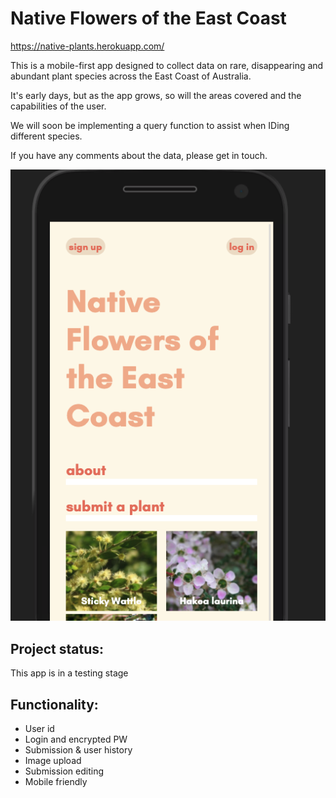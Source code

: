 # Native Flowers of the East Coast

https://native-plants.herokuapp.com/

This is a mobile-first app designed to collect data on rare, disappearing and abundant plant species across the East Coast of Australia.

It's early days, but as the app grows, so will the areas covered and the capabilities of the user.

We will soon be implementing a query function to assist when IDing different species.

If you have any comments about the data, please get in touch.

![web_app](app.png)

## Project status:

This app is in a testing stage


## Functionality:
* User id
* Login and encrypted PW
* Submission & user history 
* Image upload
* Submission editing
* Mobile friendly

